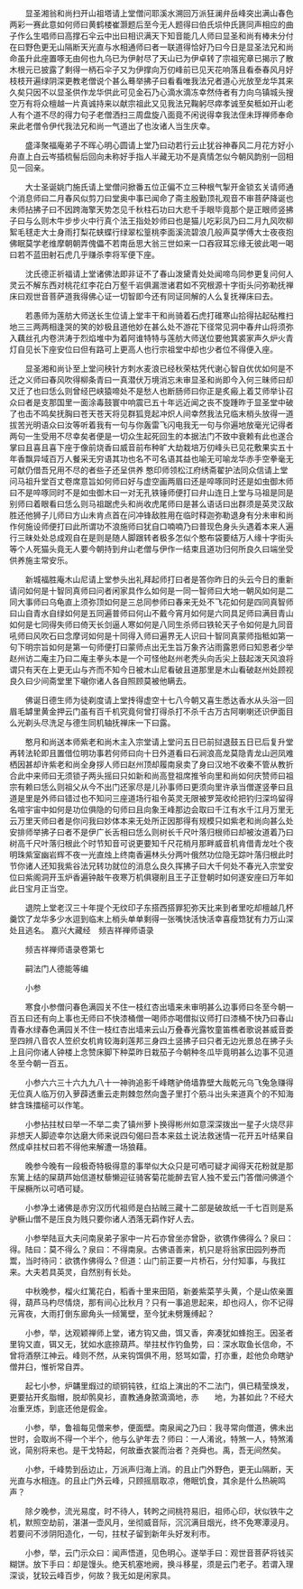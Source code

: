 <!-- { "loadSidebar": true } -->
　　显圣湘翁和尚扫开山祖塔请上堂僧问耶溪水溯回万派狂澜弁岳峰突出满山春色两彩一赛此意如何师曰黄鹤楼崔灏题后至今无人题得曰伯氏埙仲氏篪同声相应的曲子作么生唱师曰高撑石伞云中出曰相识满天下知音能几人师曰显圣和尚有棒未分付在曰野色更无山隔断天光直与水相通师曰者一联道得恰好乃曰今日是显圣法兄和尚命虽升此座置啄无由何也九乌已为伊射尽了天山已为伊卓转了宗祖宪章已揭示了散木根元已披露了剩得一柄石伞子又为伊撑向万仞峰前已见天花响落且看泰春风月好枝枝开遍绿阴深更教老僧说个甚么蓦举拂子曰看看唯我法兄者道心光放至龙华其来久矣只因不以显圣供作龙华供此可见金石乃心滴水滴冻幸然侍者有力向乌镇城头搜空万有将众檀越一片真诚持来以献宗祖此又见我法兄鞠躬尽瘁孝诚至矣秪如开山老人有个道不尽的得力句子老僧洒扫三周盘旋八面竟不闲说得幸我法侄未琈禅师奉命来此老僧令伊代我法兄和尚一气道出了也汝诸人当生庆幸。

　　盛泽聚福庵弟子不晖心明心圆请上堂乃曰动若行云止犹谷神春风二月花方好小舟直上白云岑插梳髻后回向未称好手指人半藏无功不是真情怎似今朝风韵别一回相见一回亲。

　　大士圣诞姚门施氏请上堂僧问掀番五位正偏不立三种根气掣开金锁玄关请师通个消息师曰二月春风似剪刀曰堂奥中事已闻命了斋主殷勤顶礼观音不审菩萨降诞也未师拈拂子曰不因跨海擎天势怎见千秋柱石功曰大悲千手眼毕竟那个是正眼师竖拂子曰与么则木牛步步火中行真个法王指处妙师曰也是猫儿吃彩凤乃曰二月九风吹柳絮毛毬走大士身雨打梨花蛱蝶行绿翠松篁桃李面溪流碧浪几般声莫学傅大士夜夜抱佛眠莫学老维摩朝朝弄傀儡不若南岳思大翁三世如来一口吞寂耳忘缘无彼此喝一喝曰若不蓝田射石虎几乎赚杀李将军便下座。

　　沈氏德正祈福请上堂诸佛法即非证不了春山泼黛青处处闻啼鸟同参更复问何人灵云不解东西对桃花红李花白万壑千岩俱漏泄诸君如不究根源十字街头问弥勒抚禅床曰观世音菩萨道我得佛心证一切智即今还有同证同解的人么复抚禅床曰去。

　　若愚师为莲舫大师送长生位请上堂丰干和尚骑着石虎打碓寒山拾得拈起砧椎扫地三三两两相逢哭的笑的妙极且道他妙在甚么处不游花下径常见洞中春弁山将须弥入藕丝孔内卷洪涛于烈焰堆中为着阿谁特特与莲舫大师送位要他箕裘家声久炉火青灯自见长下座安位曰但有路可上更高人也行宗祖堂中却也少者位不得便入座。

　　显圣湘和尚讣至上堂问秧针方刺水麦浪已经秋荣枯凭代谢心智自优优如何是不迁之义师曰春风吹得柳条青曰一真潜伏万境消忘未审显圣和尚即今入何三昧师曰却又迁了也曰恁么则曾经巴峡猿啼处不是愁人也断肠师曰你正是炙瘢上着艾师举讣召众曰者是支那国里一面涂毒鼓寰中响震已五十年远近闻之丧不旋踵昨于显圣堂中破了也击不鸣矣抚胸曰苍天苍天将见群狐竞起冲炽人间幸然我法兄临末梢头放得一道拔苦光明语众曰汝等听着我有一句与你轰雷飞闪电我无一句与你遍地放毫光记得者两句一生受用不尽幸矣者便是一切众生起死回生的本据法门不致中衰赖有此也遂合掌曰且喜且喜下座于像前烧香曰威音前布种旷大劫栽培万仞峰头已见花敷果实五十年香飘异域百万人餐采无穷语其功也名不可名语其益也喻无可喻龙华赤手空拳毫无可献仍借吾兄用不尽的者些子还呈供养
憨印师领松江府绣斋翟护法同众信请上堂问马祖升堂百丈卷席意旨如何师曰好与虚空画两眉曰还是啐啄同时还是如虫御木师曰不是啐啄同时不是如虫御木曰一对无孔铁锤师便打曰弁山连日上堂与马祖是同是别师曰着眼看曰恁么则马祖踞虎头和尚收虎尾师曰是甚么语话曰出群须是英灵汉敌胜还他狮子儿师曰方山未肯点首在问冲锋敌胜用在临时释迦弥勒退身有分未审和尚作何施设师便打曰此所谓功不浪施师曰犹自口喃喃乃曰普现色身头头遇着本来人遍行三昧处处总成观自在是则是随人脚跟转者极多怎似个憨布袋要结万人缘十字街头等个人死猫头竟无人要今朝持到弁山老僧与伊作一结束且道功归何所良久曰端坐受供养施主常安乐。

　　新城福胜庵木山尼请上堂参头出礼拜起师打曰者是答你昨日的头云今日的重新请问如何是十智同真师曰问者闲家具作么如何是一同一智师曰大地一朝风如何是二同大事师曰乌龟直上须弥顶如何是三总同参师曰春来无处不飞花如何是四同真智师曰山自青水自绿如何是五同遍普师曰何山不戴今宵月如何是六同具足师曰满目青山如何是七同得失师曰倚天长剑逼人寒如何是八同生杀师曰铁轮天子令如何是九同音吼师曰风吹石曰念摩诃如何是十同得入师曰遍界无人识曰十智同真蒙师指秪如第一句下明宗旨如何是第一句师便打曰蒙师点出无生旨万象齐沾雨露恩师曰知恩者少举赵州访二庵主乃曰二庵主拳头本是一个可怪他赵州老秃头向舌尖上鼓起泼天风浪将谓只有天在上更无山与齐而不知今日被木山尼看破且道那里是木山看破赵州处顾视良久曰少间斋堂里下嚫你诸人各自照顾莫被他瞒去。

　　佛诞日德生师为徒剃度请上堂抟得虚空十七八今朝又喜生悉达香水从头浴一回眉毛罅里黄金押云门虽有百千机究竟何曾打得杀打不杀千古万古阿喇喇还识伊面目么光剃头尽洗足与德生同机轴抚禅床一下曰露。

　　憨月和尚送本师紫老和尚木主入宗堂请上堂问五日已前挝退鼓五日已后复升堂再转法轮即且置借位明功事若何师曰向十日外道看曰石涧浪高龙莫隐青龙山迥凤难栖因甚却许紫老和尚全身拶人师曰赵州顶却履南泉卖了身曰汉地不收秦不管从教折合此中来师曰无须锁子两头摇曰只如新和尚高登祖席推爷向里和尚如何庆赞师曰祖宗有赖曰恁么则祖父从今不出门还家尽是儿孙事师曰更须向里许承当僧遂竖拳曰且道是里是外师曰错过也不知问三座道场行祖令英灵无限被罗笼收纶把钓归深坞留得名喧宇宙中如何是功位俱隐的句师曰且向象王峰那边会取曰千江有水千江月万里无云万里天师曰者是你问我曰妙体本来无处所正因那得有规模只如紫老和尚向甚么处安排师举拂子曰者不是伊广长舌相曰恁么则树长千尺叶落归根师曰却被汝道着乃曰树高千尺叶落归根此个时节知音可说更要知千尺花梢月那畔威音机肯借青龙吐个夜明珠紫室幽岩辉不夜一光直烛上终南香遍林头分两叶俄然功位隐无踪叶落归根此时节你诸人还知我紫谷法兄转功就位的消息么良久挥拂子曰大千何处不春光入宗堂安位曰紫阁洞开玉炉香遍钟敲午夜寒万机俱寝削且王子正登朝时如何遂安座曰万年如此日宝月正当空。

　　退院上堂老汉三十年提个无纹印子东搭西搭罪犯弥天比来到者里吃却檀越几杯羹饮了龙华多少水逗到临末上梢头单单剩得一张嘴快活快活幸喜瘦筇犹有力万山深处且逃名。
嘉兴大藏经　频吉祥禅师语录


　　频吉祥禅师语录卷第七

　　嗣法门人德能等编

　　小参

　　寒食小参僧问春色满园关不住一枝红杏出墙来未审明甚么边事师曰冬至今朝一百五曰还有向上事也无师曰不快漆桶僧一喝师亦喝僧拟议师打曰漆桶不快乃曰春山青春水绿春色满园关不住一枝红杏出墙来云山万叠春光露牧童笛樵者歌说甚威音娄至四辨八音农人笠织女机肯较海刹莲邦三身四土竖拂子曰只者无边光景总在拂子头上且问你诸人钟楼上念赞床脚下种菜昨日栽茄子今朝种冬瓜毕竟明甚么边事不见道冬至今朝一百五。

　　小参六六三十六九九八十一神驹追影千峰瞎驴倚墙靠壁大哉乾元乌飞兔急赚得无位真人临万仞入萝薜透重云走荆棘忽然向盏子里打个筋斗出头来道真个的不知海蚌含珠擂槌可以作笔。

　　小参拈拄杖曰举一不举二卖了镇州萝卜换得彬州如意深深拨出一星子火烧尽非非想天人脚迹幸尔达磨大师来说四句偈曰吾本来兹土说法救迷情一花开五叶结果自然成卓拄杖曰若不得他来解遭一场狼藉。

　　晚参今晚有一段极奇特极得意的事举似大众只是可哂可疑才闻得天花粉就是那东篱上结的屎葫芦始信道杖藜懒迎征骑客菊花能醉去官人独不爱云门答僧问佛道个干屎橛所以可哂可疑。

　　小参净土诸佛是赤穷汉历代祖师是白拈贼三藏十二部是破故纸一千七百则是系驴橛山僧不是压良为贱只要你诸人洒落无羁作好人去。

　　小参举陆亘大夫问南泉弟子家中一片石亦曾坐亦曾卧，欲镌作佛得么？泉曰：得。陆曰：莫不得么？泉曰：不得南泉。古佛语善来，机只是将翁家田园列券而鬻，当时待问：欲镌作佛得么？但道：山门前正要一片桥石，分付知事，与我扛来。大夫若具英灵，自然别有长处。

　　中秋晚参，榴火红篱花白，稻香十里来田陌，新姜紫菜芋头黄，个是山侬亲置得，葫芦马杓尽情烧，那有间心比秋月？只有一事追思起来，却也闷人，你不记得元宵夜，大雨打倒东廊角头一倾篱壁，至今犹未劈篾缚起？

　　小参，举，达观颖禅师上堂，诸方钩又曲，饵又香，奔凑犹如蜂抱王。因圣者里钩又直，铒又无，犹如水底捺葫芦。举拄杖作钓鱼势，曰：深水取鱼长信命，不曾将酒祭江神云。峰则不然，从来钩饵俱不用，怒骂如雷，打亦重，趁他负命瞎驴僧井臼，惟祈常自弄。

　　起七小参，炉韝里煆过的顽铜钝铁，红焰上演出的不二法门，俱已精莹焕发，更要拈开炙脂帽，脱却鹘臭衫，直教通身脓滴滴地，赤　　地，为甚如此？不经大冶重烹炼，到底还他是假金。

　　小参，举，鲁祖每见僧来参，便面壁。南泉闻之乃曰：我寻常向僧道，佛未出世时，会取尚不得一个半个，他与么驴年去？师曰：一人淆讹，特煞一人，特煞淆讹，简别将来也。是干戈特起，何故垂衣裳而治者？尧舜也。禹，吾无间然矣。

　　小参，千峰势到岳边止，万派声归海上消。的且止门外野色，更无山隔断，天光直与水相连。的且止门外云峰，只顾摇扇取凉，倦眠饥食，其余是什么热碗鸣声？

　　除夕晚参，流光易度，时不待人，转盻之间桃符易旧，祖师心印，状似铁牛之机，默照空劫前，湛湛一壶风月，坐彻威音际，沉沉满目烟光，终不免寒潭浸月。若要问不涉阴阳造化，一句，拄杖子留到新年头好发利市。

　　小参，举，云门示众曰：闻声悟道，见色明心。遂举手曰：观世音菩萨将钱买糊饼。放下手曰：却是馒头。绝天机塞地阙，换斗移星，须是云门老子。若谓入理深谈，犹较云峰百步，何故？我无如是闲家具。

